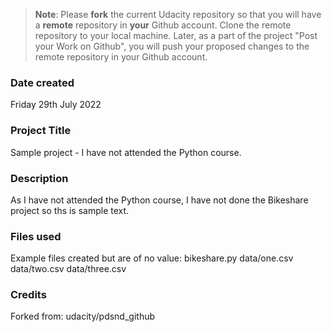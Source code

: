 >**Note**: Please **fork** the current Udacity repository so that you will have a **remote** repository in **your** Github account. Clone the remote repository to your local machine. Later, as a part of the project "Post your Work on Github", you will push your proposed changes to the remote repository in your Github account.

### Date created
Friday 29th July 2022

### Project Title
Sample project - I have not attended the Python course.

### Description
As I have not attended the Python course, I have not done the Bikeshare project so ths is sample text. 

### Files used
Example files created but are of no value:
bikeshare.py
data/one.csv
data/two.csv
data/three.csv

### Credits
Forked from: udacity/pdsnd_github
